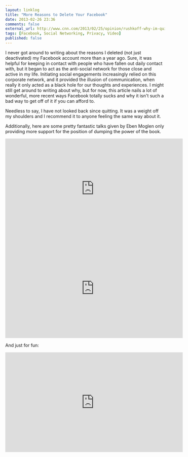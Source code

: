 ```yaml
---
layout: linklog
title: "More Reasons to Delete Your Facebook"
date: 2013-02-26 23:36
comments: false
external_url: http://www.cnn.com/2013/02/25/opinion/rushkoff-why-im-quitting-facebook
tags: [Facebook, Social Networking, Privacy, Video]
published: false
---
```


I never got around to writing about the reasons I deleted (not just deactivated) my Facebook account more than a year ago.  Sure, it was helpful for keeping in contact with people who have fallen out daily contact with, but it began to act as the anti-social network for those close and active in my life.  Initiating social engagements increasingly relied on this corporate network, and it provided the illusion of communication, when really it only acted as a black hole for our thoughts and experiences.  I might still get around to writing about why, but for now, this article nails a lot of wonderful, more recent ways Facebook totally sucks and why it isn't such a bad way to get off of it if you can afford to.

Needless to say, I have not looked back since quitting.  It was a weight off my shoulders and I recommend it to anyone feeling the same way about it.

Additionally, here are some pretty fantastic talks given by Eben Moglen only providing more support for the position of dumping the power of the book.

<div class="flex-video"><iframe width="560" height="315" src="https://www.youtube.com/embed/sKOk4Y4inVY?rel=0" frameborder="0" allowfullscreen></iframe></div>

<div class="flex-video"><iframe width="560" height="315" src="https://www.youtube.com/embed/QOEMv0S8AcA?rel=0" frameborder="0" allowfullscreen></iframe></iframe></div>

And just for fun:
<div class="flex-video"><iframe width="560" height="315" src="https://www.youtube.com/embed/CK62I-4cuSY?rel=0" frameborder="0" allowfullscreen></iframe></div>

